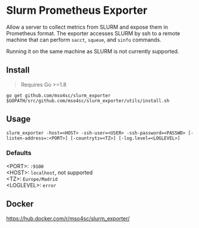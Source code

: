 # Slurm Prometheus Exporter

Allow a server to collect metrics from SLURM and expose them in Prometheus format. The exporter accesses SLURM by ssh to a remote machine that can perform `sacct`, `squeue`, and `sinfo` commands.

Running it on the same machine as SLURM is not currently supported.

## Install

> Requires Go >=1.8

```
go get github.com/mso4sc/slurm_exporter
$GOPATH/src/github.com/mso4sc/slurm_exporter/utils/install.sh
```

## Usage

```
slurm_exporter -host=<HOST> -ssh-user=<USER> -ssh-password=<PASSWD> [-listen-address=:<PORT>] [-countrytz=<TZ>] [-log.level=<LOGLEVEL>]
```

### Defaults

\<PORT\>: `:9100`  
\<HOST\>: `localhost`, not supported  
\<TZ\>: `Europe/Madrid`  
\<LOGLEVEL\>: `error`  

## Docker

https://hub.docker.com/r/mso4sc/slurm_exporter/

